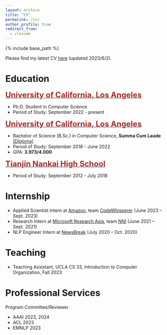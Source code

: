 ```yaml
---
layout: archive
title: "CV"
permalink: /cv/
author_profile: true
redirect_from:
  - /resume
---
```


{% include base_path %}

Please find my latest CV [here](/files/CV_diwu.pdf) (updated 2023/6/2). 

# Education
<span style="color:black; font-size:17px"><b><a href="https://cs.ucla.edu" target="_blank"><font color="brown" size="5">University of California, Los Angeles</font></a></b></span><br/>
* Ph.D. Student in Computer Science<br/>
* Period of Study: September 2022 - present <br/>

<span style="color:black; font-size:17px"><b><a href="https://cs.ucla.edu" target="_blank"><font color="brown" size="5">University of California, Los Angeles</font></a></b></span><br/>
* Bachelor of Science (B.Sc.) in Computer Science, <b>Summa Cum Laude</b> <a href="../files/bs_diploma.pdf">[Diploma]</a> <br/>
* Period of Study: September 2018 - June 2022 <br/>
* GPA: <b>3.973/4.000</b> <br/>

<span style="color:black; font-size:17px"><b><a href="http://www.nkzx.cn/" target="_blank"><font color="brown" size="5">Tianjin Nankai High School</font></a></b></span><br/>
* Period of Study: September 2012 - July 2018 <br/>

# Internship
* Applied Scientist Intern at <a href="https://www.amazon.science/" target="_blank">Amazon</a>, team <a href="https://aws.amazon.com/codewhisperer/" target="_blank">CodeWhisperer</a> (June 2023 – Sept. 2023)
* Research Intern at <a href="https://www.microsoft.com/en-us/research/lab/microsoft-research-asia/" target="_blank">Microsoft Research Asia</a>, team <a href="https://github.com/microsoft/nni/" target="_blank">NNI</a> (June 2021 – Sept. 2021)
* NLP Engineer Intern at <a href="https://www.newsbreak.com/" target="_blank">NewsBreak</a> (July 2020 – Oct. 2020)

# Teaching
* Teaching Assistant, UCLA CS 33, Introduction to Computer Organization, Fall 2023

# Professional Services 
Program Committee/Reviewer
* AAAI 2023, 2024
* ACL 2023
* EMNLP 2023
